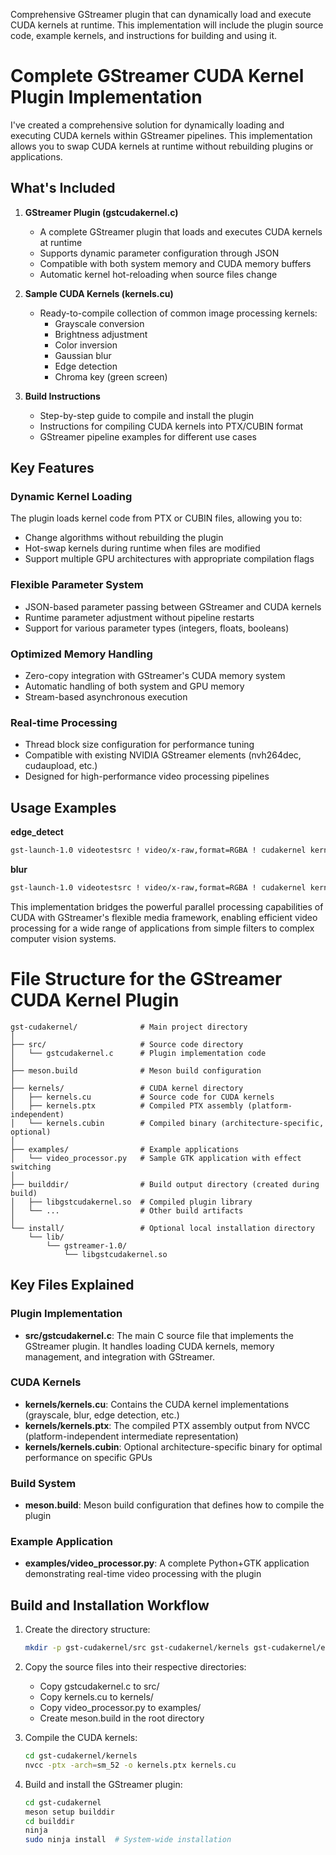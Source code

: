 Comprehensive GStreamer plugin that can dynamically load and execute CUDA kernels at runtime. This implementation will include the plugin source code, example kernels, and instructions for building and using it.



# Complete GStreamer CUDA Kernel Plugin Implementation

I've created a comprehensive solution for dynamically loading and executing CUDA kernels within GStreamer pipelines. This implementation allows you to swap CUDA kernels at runtime without rebuilding plugins or applications.

## What's Included

1. **GStreamer Plugin (gstcudakernel.c)**
   - A complete GStreamer plugin that loads and executes CUDA kernels at runtime
   - Supports dynamic parameter configuration through JSON
   - Compatible with both system memory and CUDA memory buffers
   - Automatic kernel hot-reloading when source files change

2. **Sample CUDA Kernels (kernels.cu)**
   - Ready-to-compile collection of common image processing kernels:
     - Grayscale conversion
     - Brightness adjustment
     - Color inversion
     - Gaussian blur
     - Edge detection
     - Chroma key (green screen)

3. **Build Instructions**
   - Step-by-step guide to compile and install the plugin
   - Instructions for compiling CUDA kernels into PTX/CUBIN format
   - GStreamer pipeline examples for different use cases


## Key Features

### Dynamic Kernel Loading
The plugin loads kernel code from PTX or CUBIN files, allowing you to:
- Change algorithms without rebuilding the plugin
- Hot-swap kernels during runtime when files are modified
- Support multiple GPU architectures with appropriate compilation flags

### Flexible Parameter System
- JSON-based parameter passing between GStreamer and CUDA kernels
- Runtime parameter adjustment without pipeline restarts
- Support for various parameter types (integers, floats, booleans)

### Optimized Memory Handling
- Zero-copy integration with GStreamer's CUDA memory system
- Automatic handling of both system and GPU memory
- Stream-based asynchronous execution

### Real-time Processing
- Thread block size configuration for performance tuning
- Compatible with existing NVIDIA GStreamer elements (nvh264dec, cudaupload, etc.)
- Designed for high-performance video processing pipelines

## Usage Examples


**edge_detect**
```bash
gst-launch-1.0 videotestsrc ! video/x-raw,format=RGBA ! cudakernel kernel-path=kernels.ptx kernel-function=edge_detect kernel-parameters="{\"threshold\": 50}" ! videoconvert ! autovideosin
```


**blur**
```bash
gst-launch-1.0 videotestsrc ! video/x-raw,format=RGBA ! cudakernel kernel-path=kernels.ptx kernel-function=blur kernel-parameters="{\"radius\": 50}" ! videoconvert ! autovideosink
```

This implementation bridges the powerful parallel processing capabilities of CUDA with GStreamer's flexible media framework, enabling efficient video processing for a wide range of applications from simple filters to complex computer vision systems.

# File Structure for the GStreamer CUDA Kernel Plugin


```
gst-cudakernel/              # Main project directory
│
├── src/                     # Source code directory
│   └── gstcudakernel.c      # Plugin implementation code
│
├── meson.build              # Meson build configuration
│
├── kernels/                 # CUDA kernel directory
│   ├── kernels.cu           # Source code for CUDA kernels
│   ├── kernels.ptx          # Compiled PTX assembly (platform-independent)
│   └── kernels.cubin        # Compiled binary (architecture-specific, optional)
│
├── examples/                # Example applications
│   └── video_processor.py   # Sample GTK application with effect switching
│
├── builddir/                # Build output directory (created during build)
│   ├── libgstcudakernel.so  # Compiled plugin library
│   └── ...                  # Other build artifacts
│
└── install/                 # Optional local installation directory
    └── lib/
        └── gstreamer-1.0/
            └── libgstcudakernel.so
```

## Key Files Explained

### Plugin Implementation
- **src/gstcudakernel.c**: The main C source file that implements the GStreamer plugin. It handles loading CUDA kernels, memory management, and integration with GStreamer.

### CUDA Kernels
- **kernels/kernels.cu**: Contains the CUDA kernel implementations (grayscale, blur, edge detection, etc.)
- **kernels/kernels.ptx**: The compiled PTX assembly output from NVCC (platform-independent intermediate representation)
- **kernels/kernels.cubin**: Optional architecture-specific binary for optimal performance on specific GPUs

### Build System
- **meson.build**: Meson build configuration that defines how to compile the plugin

### Example Application
- **examples/video_processor.py**: A complete Python+GTK application demonstrating real-time video processing with the plugin

## Build and Installation Workflow

1. Create the directory structure:
   ```bash
   mkdir -p gst-cudakernel/src gst-cudakernel/kernels gst-cudakernel/examples
   ```

2. Copy the source files into their respective directories:
   - Copy gstcudakernel.c to src/
   - Copy kernels.cu to kernels/
   - Copy video_processor.py to examples/
   - Create meson.build in the root directory

3. Compile the CUDA kernels:
   ```bash
   cd gst-cudakernel/kernels
   nvcc -ptx -arch=sm_52 -o kernels.ptx kernels.cu
   ```

4. Build and install the GStreamer plugin:
   ```bash
   cd gst-cudakernel
   meson setup builddir
   cd builddir
   ninja
   sudo ninja install  # System-wide installation
   ```


